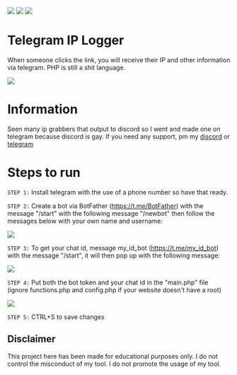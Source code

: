 ![](https://img.shields.io/github/watchers/9xw/telegram-ip-logger?style=social) ![](https://img.shields.io/github/stars/9xw/telegram-ip-logger?style=social) ![](https://img.shields.io/github/forks/9xw/telegram-ip-logger?style=social)

# Telegram IP Logger
When someone clicks the link, you will receive their IP and other information via telegram. PHP is still a shit language.

![](https://cdn.discordapp.com/attachments/631162287968747550/795106360034459689/unknown.png)

# Information
Seen many ip grabbers that output to discord so I went and made one on telegram because discord is gay. If you need any support, pm my <a href="https://discord.com/users/630087545312509963">discord</a> or <a href="https://t.me/purelxw">telegram</a>

# Steps to run
`STEP 1:` Install telegram with the use of a phone number so have that ready.

`STEP 2:` Create a bot via BotFather (https://t.me/BotFather) with the message "/start" with the following message "/newbot" then follow the messages below with your own name and username:

![](https://cdn.discordapp.com/attachments/631162287968747550/795106786906210324/unknown.png)

`STEP 3:` To get your chat id, message my_id_bot (https://t.me/my_id_bot) with the message "/start", it will then pop up with the following message:

![](https://cdn.discordapp.com/attachments/631162287968747550/795107031249190952/unknown.png)

`STEP 4:` Put both the bot token and your chat id in the "main.php" file (ignore functions.php and config.php if your website doesn't have a root)

![](https://cdn.discordapp.com/attachments/631162287968747550/795107335584350218/unknown.png)

`STEP 5:` CTRL+S to save changes

## Disclaimer
This project here has been made for educational purposes only. I do not control the misconduct of my tool. I do not promote the usage of my tool.
